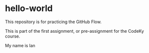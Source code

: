 # hello-world
This repository is for practicing the GitHub Flow.

This is part of the first assignment, or pre-assignment for the CodeKy course.

My name is Ian
